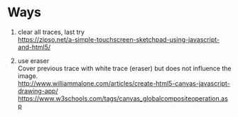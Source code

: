 # Ways   
1. clear all traces, last try       
https://zipso.net/a-simple-touchscreen-sketchpad-using-javascript-and-html5/       

2. use eraser     
Cover previous trace with white trace (eraser) but does not influence the image.   
http://www.williammalone.com/articles/create-html5-canvas-javascript-drawing-app/    
https://www.w3schools.com/tags/canvas_globalcompositeoperation.asp    

